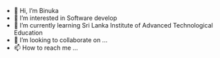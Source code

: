 - 👋 Hi, I’m Binuka
- 👀 I’m interested in Software develop
- 🌱 I’m currently learning Sri Lanka Institute of Advanced Technological Education
- 💞️ I’m looking to collaborate on ...
- 📫 How to reach me ...

<!---
binuka59/binuka59 is a ✨ special ✨ repository because its `README.md` (this file) appears on your GitHub profile.
You can click the Preview link to take a look at your changes.
--->
